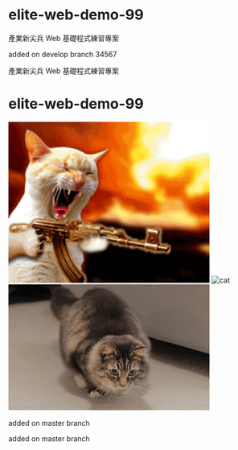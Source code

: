 # elite-web-demo-99

產業新尖兵 Web 基礎程式練習專案

added on develop branch 34567

產業新尖兵 Web 基礎程式練習專案

# elite-web-demo-99

![cat3](./cat3.gif)
![cat](https://i.imgur.com/MSslHtf.gif)
![cat2](./cat2.gif)

added on master branch

added on master branch